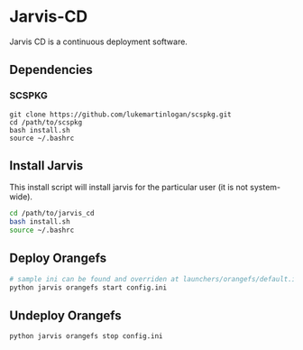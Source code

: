 # Jarvis-CD

Jarvis CD is a continuous deployment software.

## Dependencies

### SCSPKG

```
git clone https://github.com/lukemartinlogan/scspkg.git
cd /path/to/scspkg
bash install.sh
source ~/.bashrc
```

## Install Jarvis

This install script will install jarvis for the particular user
(it is not system-wide).

```bash
cd /path/to/jarvis_cd
bash install.sh
source ~/.bashrc
```

## Deploy Orangefs

```bash
# sample ini can be found and overriden at launchers/orangefs/default.ini
python jarvis orangefs start config.ini
```

## Undeploy Orangefs
```bash
python jarvis orangefs stop config.ini
```
